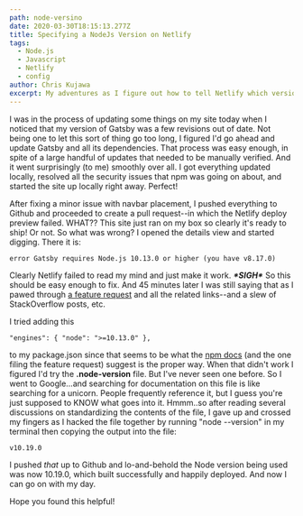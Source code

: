 ```yaml
---
path: node-versino
date: 2020-03-30T18:15:13.277Z
title: Specifying a NodeJs Version on Netlify
tags:
  - Node.js
  - Javascript
  - Netlify
  - config
author: Chris Kujawa
excerpt: My adventures as I figure out how to tell Netlify which version of Node to use
---
```

I was in the process of updating some things on my site today when I noticed that my version of Gatsby was a few revisions out of date. Not being one to let this sort of thing go too long, I figured I'd go ahead and update Gatsby and all its dependencies. That process was easy enough, in spite of a large handful of updates that needed to be manually verified. And it went surprisingly (to me) smoothly over all. I got everything updated locally, resolved all the security issues that npm was going on about, and started the site up locally right away. Perfect! 

After fixing a minor issue with navbar placement, I pushed everything to Github and proceeded to create a pull request--in which the Netlify deploy preview failed. WHAT?? This site just ran on my box so clearly it's ready to ship! Or not. So what was wrong? I opened the details view and started digging. There it is: 

```
error Gatsby requires Node.js 10.13.0 or higher (you have v8.17.0)
```

Clearly Netlify failed to read my mind and just make it work. **_\*SIGH\*_**  So this should be easy enough to fix. And 45 minutes later I was still saying that as I pawed through [a feature request](https://community.netlify.com/t/specifying-a-node-version/9701) and all the related links--and a slew of StackOverflow posts, etc.

I tried adding this

```
"engines": { "node": ">=10.13.0" },
```

to my package.json since that seems to be what the [npm docs](https://docs.npmjs.com/files/package.json#engines) (and the one filing the feature request) suggest is the proper way. When that didn't work I figured I'd try the **.node-version** file. But I've never seen one before. So I went to Google...and searching for documentation on this file is like searching for a unicorn. People frequently reference it, but I guess you're just supposed to KNOW what goes into it. Hmmm..so after reading several discussions on standardizing the contents of the file, I gave up and crossed my fingers as I hacked the file together by running "node --version" in my terminal then copying the output into the file:

```
v10.19.0
```

I pushed _that_ up to Github and lo-and-behold the Node version being used was now 10.19.0, which built successfully and happily deployed. And now I can go on with my day. 

Hope you found this helpful!
